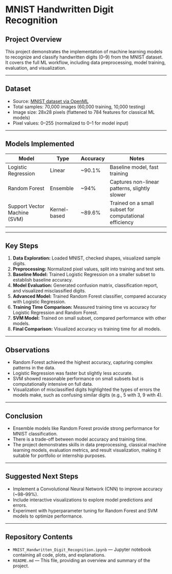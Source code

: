 # MNIST Handwritten Digit Recognition

## Project Overview
This project demonstrates the implementation of machine learning models to recognize and classify handwritten digits (0–9) from the MNIST dataset. It covers the full ML workflow, including data preprocessing, model training, evaluation, and visualization.

---

## Dataset
- Source: [MNIST dataset via OpenML](https://www.openml.org/d/554)  
- Total samples: 70,000 images (60,000 training, 10,000 testing)  
- Image size: 28x28 pixels (flattened to 784 features for classical ML models)  
- Pixel values: 0–255 (normalized to 0–1 for model input)  

---

## Models Implemented
| Model | Type | Accuracy | Notes |
|-------|------|----------|-------|
| Logistic Regression | Linear | ~90.1% | Baseline model, fast training |
| Random Forest | Ensemble | ~94% | Captures non-linear patterns, slightly slower |
| Support Vector Machine (SVM) | Kernel-based | ~89.6% | Trained on a small subset for computational efficiency |

---

## Key Steps
1. **Data Exploration:** Loaded MNIST, checked shapes, visualized sample digits.  
2. **Preprocessing:** Normalized pixel values, split into training and test sets.  
3. **Baseline Model:** Trained Logistic Regression on a smaller subset to establish baseline accuracy.  
4. **Model Evaluation:** Generated confusion matrix, classification report, and visualized misclassified digits.  
5. **Advanced Model:** Trained Random Forest classifier, compared accuracy with Logistic Regression.  
6. **Training Time Comparison:** Measured training time vs accuracy for Logistic Regression and Random Forest.  
7. **SVM Model:** Trained on small subset, compared performance with other models.  
8. **Final Comparison:** Visualized accuracy vs training time for all models.

---

## Observations
- Random Forest achieved the highest accuracy, capturing complex patterns in the data.  
- Logistic Regression was faster but slightly less accurate.  
- SVM showed reasonable performance on small subsets but is computationally intensive on full data.  
- Visualization of misclassified digits highlighted the types of errors the models make, such as confusing similar digits (e.g., 5 with 3, 9 with 4).  

---

## Conclusion
- Ensemble models like Random Forest provide strong performance for MNIST classification.  
- There is a trade-off between model accuracy and training time.  
- The project demonstrates skills in data preprocessing, classical machine learning models, evaluation metrics, and result visualization, making it suitable for portfolio or internship purposes.  

---

## Suggested Next Steps
- Implement a Convolutional Neural Network (CNN) to improve accuracy (~98–99%).  
- Include interactive visualizations to explore model predictions and errors.  
- Experiment with hyperparameter tuning for Random Forest and SVM models to optimize performance.

---

## Repository Contents
- `MNIST_Handwritten_Digit_Recognition.ipynb` — Jupyter notebook containing all code, plots, and explanations.  
- `README.md` — This file, providing an overview and summary of the project.
